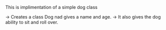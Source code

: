 This is implimentation of a simple dog class

-> Creates a class Dog nad gives a name and age.
-> It also gives the dog ability to sit and roll over.
